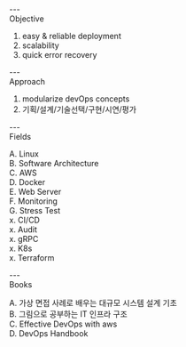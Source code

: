 ---\
Objective


1. easy & reliable deployment
2. scalability
3. quick error recovery


---\
Approach


1. modularize devOps concepts
2. 기획/설계/기술선택/구현/시연/평가



---\
Fields


A. Linux\
B. Software Architecture\
C. AWS\
D. Docker\
E. Web Server\
F. Monitoring\
G. Stress Test\
x. CI/CD\
x. Audit\
x. gRPC\
x. K8s\
x. Terraform


---\
Books

A. 가상 면접 사례로 배우는 대규모 시스템 설계 기초\
B. 그림으로 공부하는 IT 인프라 구조\
C. Effective DevOps with aws\
D. DevOps Handbook
